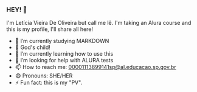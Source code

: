 ### HEY! 👋

I'm Letícia Vieira De Oliveira but call me lê. I'm taking an Alura course and this is my profile, I'll share all here!

- 🔭 I’m currently studying MARKDOWN
- 🙏 God's child!
- 🌱 I’m currently learning how to use this
- 🤔 I’m looking for help with ALURA tests
- 📫 How to reach me: 00001113899141sp@al.educacao.sp.gov.br
- 😄 Pronouns: SHE/HER
- ⚡ Fun fact: this is my "PV".

